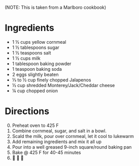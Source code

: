 (NOTE: This is taken from a Marlboro cookbook)

Ingredients
===========
- 1 ½ cups yellow cornmeal
- 1 ½ tablespoons sugar
- 1 ½ teaspoons salt
- 1 ½ cups milk
- 1 tablespoon baking powder
- 1 teaspoon baking soda
- 2 eggs slightly beaten
- ⅓ to ½ cup finely chopped Jalapenos
- ½ cup shredded Monterey/Jack/Cheddar cheese
- ¼ cup chopped onion

Directions
==========
0. Preheat oven to 425 F
1. Combine cornmeal, sugar, and salt in a bowl.
2. Scald the milk, pour over cornmeal, let it cool to lukewarm
3. Add remaining ingredients and mix it all up
4. Pour into a well greased 9-inch square/round baking pan
5. Bake @ 425 F for 40-45 minutes
6. 🎉 🎉 🎉
